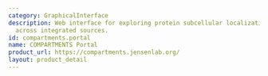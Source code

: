 ```yaml
---
category: GraphicalInterface
description: Web interface for exploring protein subcellular localization evidence
  across integrated sources.
id: compartments.portal
name: COMPARTMENTS Portal
product_url: https://compartments.jensenlab.org/
layout: product_detail
---
```

